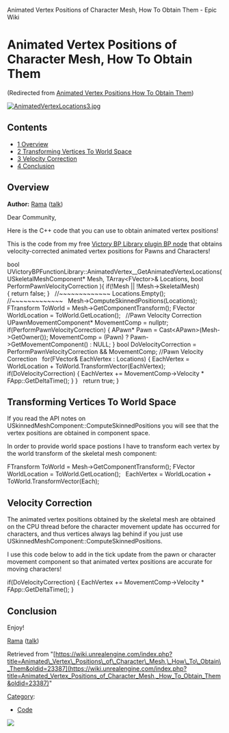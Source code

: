 Animated Vertex Positions of Character Mesh, How To Obtain Them - Epic Wiki                     

Animated Vertex Positions of Character Mesh, How To Obtain Them
===============================================================

(Redirected from [Animated Vertex Positions How To Obtain Them](/index.php?title=Animated_Vertex_Positions_How_To_Obtain_Them&redirect=no "Animated Vertex Positions How To Obtain Them"))

[![AnimatedVertexLocations3.jpg](https://d3ar1piqh1oeli.cloudfront.net/0/04/AnimatedVertexLocations3.jpg/900px-AnimatedVertexLocations3.jpg)](/File:AnimatedVertexLocations3.jpg)

Contents
--------

*   [1 Overview](#Overview)
*   [2 Transforming Vertices To World Space](#Transforming_Vertices_To_World_Space)
*   [3 Velocity Correction](#Velocity_Correction)
*   [4 Conclusion](#Conclusion)

Overview
--------

**Author:** [Rama](/User:Rama "User:Rama") ([talk](/User_talk:Rama "User talk:Rama"))

Dear Community,

Here is the C++ code that you can use to obtain animated vertex positions!

This is the code from my free [Victory BP Library plugin BP node](https://forums.unrealengine.com/showthread.php?3851-(39)-Rama-s-Extra-Blueprint-Nodes-for-You-as-a-Plugin-No-C-Required!&p=341965&viewfull=1#post341965) that obtains velocity-corrected animated vertex positions for Pawns and Characters!

bool UVictoryBPFunctionLibrary::AnimatedVertex\_\_GetAnimatedVertexLocations(
	USkeletalMeshComponent\* Mesh, 
	TArray<FVector\>& Locations,
	bool PerformPawnVelocityCorrection
){
	if(!Mesh || !Mesh\-\>SkeletalMesh)  
	{
		return false;
	}
 
	//~~~~~~~~~~~~~
	Locations.Empty(); 
	//~~~~~~~~~~~~~
 
	Mesh\-\>ComputeSkinnedPositions(Locations);
 
	FTransform ToWorld \= Mesh\-\>GetComponentTransform();
	FVector WorldLocation \= ToWorld.GetLocation();
 
	//Pawn Velocity Correction
	UPawnMovementComponent\* MovementComp \= nullptr;
	if(PerformPawnVelocityCorrection)
	{
		APawn\* Pawn \= Cast<APawn\>(Mesh\-\>GetOwner());
		MovementComp \= (Pawn) ? Pawn\-\>GetMovementComponent() : NULL;
	}
	bool DoVelocityCorrection \= PerformPawnVelocityCorrection && MovementComp;
	//Pawn Velocity Correction
 
	for(FVector& EachVertex : Locations)
	{
		EachVertex \= WorldLocation + ToWorld.TransformVector(EachVertex);
		if(DoVelocityCorrection)
		{
			EachVertex +\= MovementComp\-\>Velocity \* FApp::GetDeltaTime();
		} 
	} 
 
	return true;
}

Transforming Vertices To World Space
------------------------------------

If you read the API notes on USkinnedMeshComponent::ComputeSkinnedPositions you will see that the vertex positions are obtained in component space.

In order to provide world space postions I have to transform each vertex by the world transform of the skeletal mesh component:

FTransform ToWorld \= Mesh\-\>GetComponentTransform();
FVector WorldLocation \= ToWorld.GetLocation();
 
EachVertex \= WorldLocation + ToWorld.TransformVector(Each);

Velocity Correction
-------------------

The animated vertex positions obtained by the skeletal mesh are obtained on the CPU thread before the character movement update has occurred for characters, and thus vertices always lag behind if you just use USkinnedMeshComponent::ComputeSkinnedPositions.

I use this code below to add in the tick update from the pawn or character movement component so that animated vertex positions are accurate for moving characters!

if(DoVelocityCorrection)
{
	EachVertex +\= MovementComp\-\>Velocity \* FApp::GetDeltaTime();
}

Conclusion
----------

Enjoy!

[Rama](/User:Rama "User:Rama") ([talk](/User_talk:Rama "User talk:Rama"))

Retrieved from "[https://wiki.unrealengine.com/index.php?title=Animated\_Vertex\_Positions\_of\_Character\_Mesh,\_How\_To\_Obtain\_Them&oldid=23387](https://wiki.unrealengine.com/index.php?title=Animated_Vertex_Positions_of_Character_Mesh,_How_To_Obtain_Them&oldid=23387)"

[Category](/Special:Categories "Special:Categories"):

*   [Code](/Category:Code "Category:Code")

  ![](https://tracking.unrealengine.com/track.png)
